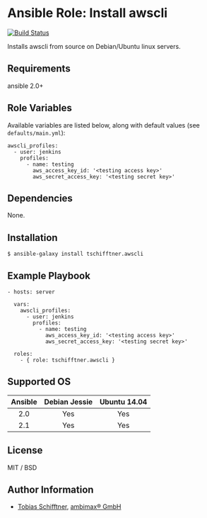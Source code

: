 # Ansible Role: Install awscli

[![Build Status](https://travis-ci.org/tschifftner/ansible-role-awscli.svg)](https://travis-ci.org/tschifftner/ansible-role-awscli)

Installs awscli from source on Debian/Ubuntu linux servers.

## Requirements

ansible 2.0+

## Role Variables

Available variables are listed below, along with default values (see `defaults/main.yml`):

```
awscli_profiles:
  - user: jenkins
    profiles:
      - name: testing
        aws_access_key_id: '<testing access key>'
        aws_secret_access_key: '<testing secret key>'
```

## Dependencies

None.

## Installation

```
$ ansible-galaxy install tschifftner.awscli
```

## Example Playbook

    - hosts: server
    
      vars:
        awscli_profiles:
          - user: jenkins
            profiles:
              - name: testing
                aws_access_key_id: '<testing access key>'
                aws_secret_access_key: '<testing secret key>'

      roles:
        - { role: tschifftner.awscli }

## Supported OS
Ansible          | Debian Jessie    | Ubuntu 14.04
:--------------: | :--------------: | :-------------:
2.0              | Yes              | Yes
2.1              | Yes              | Yes

## License

MIT / BSD

## Author Information

 - [Tobias Schifftner](https://twitter.com/tschifftner), [ambimax® GmbH](https://www.ambimax.de)